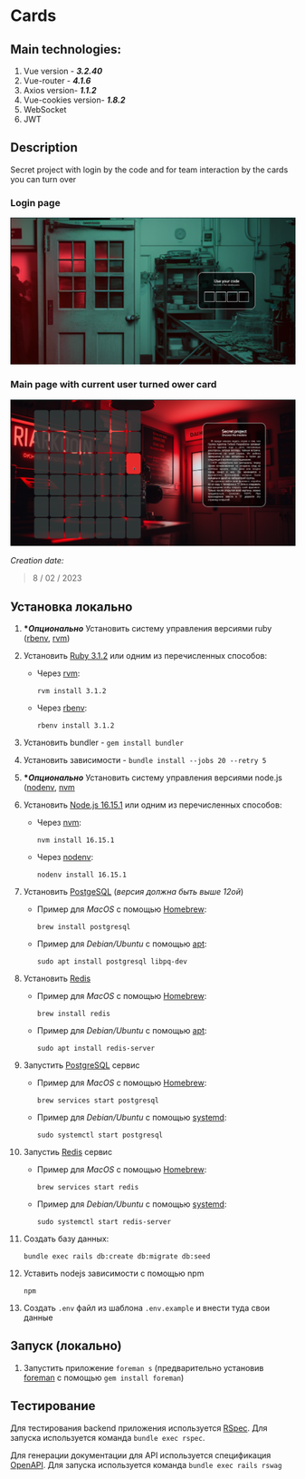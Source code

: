 # Cards

## Main technologies:
1. Vue version - ***3.2.40***
2. Vue-router - ***4.1.6***
3. Axios version- ***1.1.2***
4. Vue-cookies version- ***1.8.2***
5. WebSocket
6. JWT
## Description
Secret project with login by the code and for team interaction by the cards you can turn over

### Login page
![login](https://github.com/Eelllllyy/cards/blob/master/app/frontend/modules/home/assets/screenshots/wrapper.png)

### Main page with current user turned ower card
![main](https://github.com/Eelllllyy/cards/blob/master/app/frontend/modules/home/assets/screenshots/main_page.png)

_Creation date:_
>8 / 02 / 2023

## Установка локально

1. __**Опционально*__ Установить систему управления версиями ruby ([rbenv](https://github.com/rbenv/rbenv), [rvm](https://github.com/rvm/rvm))

2. Установить [Ruby 3.1.2](https://www.ruby-lang.org/en/news/2022/04/12/ruby-3-1-2-released/) или одним из перечисленных способов:
    * Через [rvm](https://github.com/rvm/rvm):
        ```shell
        rvm install 3.1.2
        ```
    * Через [rbenv](https://github.com/rbenv/rbenv):
       ```shell
       rbenv install 3.1.2
       ```
3. Установить bundler - `gem install bundler`
4. Установить зависимости  - `bundle install --jobs 20 --retry 5`

5. __**Опционально*__ Установить систему управления версиями node.js ([nodenv](https://github.com/nodenv/nodenv), [nvm](https://github.com/nvm-sh/nvm)
6. Установить [Node.js 16.15.1](https://nodejs.org/) или одним из перечисленных способов:
    * Через [nvm](https://github.com/nvm-sh/nvm):
        ```shell
        nvm install 16.15.1
        ```
    * Через [nodenv](https://github.com/nodenv/nodenv):
        ```shell
        nodenv install 16.15.1
        ```
7. Установить [PostgeSQL](https://www.postgresql.org/download/) (*версия должна быть выше 12ой*)
    * Пример для *MacOS* с помощью [Homebrew](https://brew.sh/):
       ```shell
       brew install postgresql
       ```
    * Пример для *Debian/Ubuntu* с помощью [apt](https://wiki.debian.org/Apt):
       ```shell
       sudo apt install postgresql libpq-dev
       ```
8. Установить [Redis](https://redis.io/download)
    * Пример для *MacOS* с помощью [Homebrew](https://brew.sh/):
       ```shell
       brew install redis
       ```
    * Пример для *Debian/Ubuntu* с помощью [apt](https://wiki.debian.org/Apt):
       ```shell
       sudo apt install redis-server
       ```
9. Запустить [PostgreSQL](https://www.postgresql.org/download/) сервис
    * Пример для *MacOS* с помощью [Homebrew](https://brew.sh/):
       ```shell
       brew services start postgresql
       ```
    * Пример для *Debian/Ubuntu* с помощью [systemd](https://systemd.io/):
       ```shell
       sudo systemctl start postgresql
       ```
10. Запустиь [Redis](https://redis.io/download) сервис
    * Пример для *MacOS* с помощью [Homebrew](https://brew.sh/):
        ```shell
        brew services start redis
        ```
    * Пример для *Debian/Ubuntu* с помощью [systemd](https://systemd.io/):
        ```shell
        sudo systemctl start redis-server
        ```
11. Создать базу данных:
     ```shell
     bundle exec rails db:create db:migrate db:seed
     ```
12. Уставить nodejs зависимости с помощью npm
    ```shell
    npm
    ```
13. Создать `.env` файл из шаблона `.env.example` и внести туда свои данные

## Запуск (локально)

1. Запустить приложение `foreman s` (предварительно установив [foreman](https://github.com/ddollar/foreman) с помощью `gem install foreman`)

## Тестирование

Для тестирования backend приложения используется [RSpec](http://rspec.info). Для запуска используется команда `bundle exec rspec`.

Для генерации документации для API используется спецификация [OpenAPI](https://swagger.io/resources/open-api/). Для запуска используется команда `bundle exec rails rswag`
